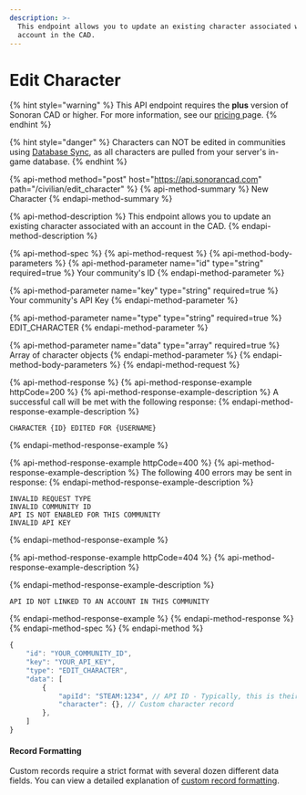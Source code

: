 ```yaml
---
description: >-
  This endpoint allows you to update an existing character associated with an
  account in the CAD.
---
```


# Edit Character

{% hint style="warning" %}
This API endpoint requires the **plus** version of Sonoran CAD or higher. For more information, see our [pricing ](../../../../pricing/faq/)page.
{% endhint %}

{% hint style="danger" %}
Characters can NOT be edited in communities using [Database Sync](../../../../tutorials/in-game-integration/database-sync-and-merge.md), as all characters are pulled from your server's in-game database.
{% endhint %}

{% api-method method="post" host="https://api.sonorancad.com" path="/civilian/edit\_character" %}
{% api-method-summary %}
New Character
{% endapi-method-summary %}

{% api-method-description %}
This endpoint allows you to update an existing character associated with an account in the CAD.
{% endapi-method-description %}

{% api-method-spec %}
{% api-method-request %}
{% api-method-body-parameters %}
{% api-method-parameter name="id" type="string" required=true %}
Your community's ID
{% endapi-method-parameter %}

{% api-method-parameter name="key" type="string" required=true %}
Your community's API Key
{% endapi-method-parameter %}

{% api-method-parameter name="type" type="string" required=true %}
EDIT\_CHARACTER
{% endapi-method-parameter %}

{% api-method-parameter name="data" type="array" required=true %}
Array of character objects
{% endapi-method-parameter %}
{% endapi-method-body-parameters %}
{% endapi-method-request %}

{% api-method-response %}
{% api-method-response-example httpCode=200 %}
{% api-method-response-example-description %}
A successful call will be met with the following response:
{% endapi-method-response-example-description %}

```
CHARACTER {ID} EDITED FOR {USERNAME}
```
{% endapi-method-response-example %}

{% api-method-response-example httpCode=400 %}
{% api-method-response-example-description %}
The following 400 errors may be sent in response:
{% endapi-method-response-example-description %}

```http
INVALID REQUEST TYPE
INVALID COMMUNITY ID
API IS NOT ENABLED FOR THIS COMMUNITY
INVALID API KEY
```
{% endapi-method-response-example %}

{% api-method-response-example httpCode=404 %}
{% api-method-response-example-description %}

{% endapi-method-response-example-description %}

```
API ID NOT LINKED TO AN ACCOUNT IN THIS COMMUNITY
```
{% endapi-method-response-example %}
{% endapi-method-response %}
{% endapi-method-spec %}
{% endapi-method %}

```javascript
{
    "id": "YOUR_COMMUNITY_ID",
    "key": "YOUR_API_KEY",
    "type": "EDIT_CHARACTER",
    "data": [
        {
            "apiId": "STEAM:1234", // API ID - Typically, this is their Steam Hex
            "character": {}, // Custom character record
        },
    ]
}
```

#### Record Formatting

Custom records require a strict format with several dozen different data fields. You can view a detailed explanation of [custom record formatting](../general/custom-records/#record-formatting). 


